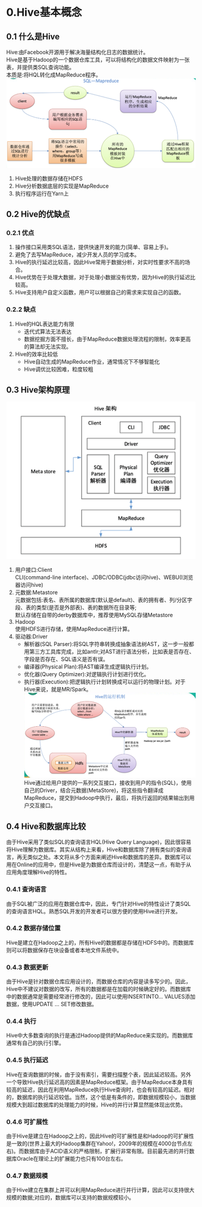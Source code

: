 # 0.Hive基本概念
## 0.1 什么是Hive
Hive:由Facebook开源用于解决海量结构化日志的数据统计。  
Hive是基于Hadoop的一个数据仓库工具，可以将结构化的数据文件映射为一张表，并提供类SQL查询功能。  
本质是:将HQL转化成MapReduce程序。  
![什么是Hive](../pictures/第0章/0.1什么是Hive.png)  
1. Hive处理的数据存储在HDFS
2. Hive分析数据底层的实现是MapReduce
3. 执行程序运行在Yarn上

## 0.2 Hive的优缺点
### 0.2.1 优点  
1. 操作接口采用类SQL语法，提供快速开发的能力(简单、容易上手)。
2. 避免了去写MapReduce，减少开发人员的学习成本。  
3. Hive的执行延迟比较高，因此Hive常用于数据分析，对实时性要求不高的场合。  
4. Hive优势在于处理大数据，对于处理小数据没有优势，因为Hive的执行延迟比较高。  
5. Hive支持用户自定义函数，用户可以根据自己的需求来实现自己的函数。  

### 0.2.2 缺点
1. Hive的HQL表达能力有限
   - 迭代式算法无法表达
   - 数据挖掘方面不擅长，由于MapReduce数据处理流程的限制，效率更高的算法却无法实现。
2. Hive的效率比较低
   - Hive自动生成的MapReduce作业，通常情况下不够智能化
   - Hive调优比较困难，粒度较粗

## 0.3 Hive架构原理  
![Hive架构原理](../pictures/第0章/0.2Hive架构原理.png)  
1. 用户接口:Client  
CLI(command-line interface)、JDBC/ODBC(jdbc访问hive)、WEBU(I浏览器访问hive)  
2. 元数据:Metastore  
元数据包括:表名、表所属的数据库(默认是default)、表的拥有者、列/分区字段、表的类型(是否是外部表)、表的数据所在目录等;  
默认存储在自带的derby数据库中，推荐使用MySQL存储Metastore  
3. Hadoop  
使用HDFS进行存储，使用MapReduce进行计算。
4. 驱动器:Driver  
   - 解析器(SQL Parser):将SQL字符串转换成抽象语法树AST，这一步一般都用第三方工具库完成，比如antlr;对AST进行语法分析，比如表是否存在、字段是否存在、SQL语义是否有误。
   - 编译器(Physical Plan):将AST编译生成逻辑执行计划。
   - 优化器(Query Optimizer):对逻辑执行计划进行优化。
   - 执行器(Execution):把逻辑执行计划转换成可以运行的物理计划。对于Hive来说，就是MR/Spark。
![Hive的运行机制](../pictures/第0章/0.3Hive的运行机制.png)  
Hive通过给用户提供的一系列交互接口，接收到用户的指令(SQL)，使用自己的Driver，结合元数据(MetaStore)，将这些指令翻译成MapReduce，提交到Hadoop中执行，最后，将执行返回的结果输出到用户交互接口。

## 0.4 Hive和数据库比较
由于Hive采用了类似SQL的查询语言HQL(Hive Query Language)，因此很容易将Hive理解为数据库。其实从结构上来看，Hive和数据库除了拥有类似的查询语言，再无类似之处。本文将从多个方面来阐述Hive和数据库的差异。数据库可以用在Online的应用中，但是Hive是为数据仓库而设计的，清楚这一点，有助于从应用角度理解Hive的特性。  

### 0.4.1 查询语言
由于SQL被广泛的应用在数据仓库中，因此，专门针对Hive的特性设计了类SQL的查询语言HQL。熟悉SQL开发的开发者可以很方便的使用Hive进行开发。  

### 0.4.2 数据存储位置
Hive是建立在Hadoop之上的，所有Hive的数据都是存储在HDFS中的。而数据库则可以将数据保存在块设备或者本地文件系统中。  

### 0.4.3 数据更新  
由于Hive是针对数据仓库应用设计的，而数据仓库的内容是读多写少的。因此，Hive中不建议对数据的改写，所有的数据都是在加载的时候确定好的。而数据库中的数据通常是需要经常进行修改的，因此可以使用INSERTINTO... VALUES添加数据，使用UPDATE ... SET修改数据。  

### 0.4.4 执行  
Hive中大多数查询的执行是通过Hadoop提供的MapReduce来实现的。而数据库通常有自己的执行引擎。  

### 0.4.5 执行延迟  
Hive在查询数据的时候，由于没有索引，需要扫描整个表，因此延迟较高。另外一个导致Hive执行延迟高的因素是MapReduce框架。由于MapReduce本身具有较高的延迟，因此在利用MapReduce执行Hive查询时，也会有较高的延迟。相对的，数据库的执行延迟较低。当然，这个低是有条件的，即数据规模较小，当数据规模大到超过数据库的处理能力的时候，Hive的并行计算显然能体现出优势。  

### 0.4.6 可扩展性  
由于Hive是建立在Hadoop之上的，因此Hive的可扩展性是和Hadoop的可扩展性是一致的(世界上最大的Hadoop集群在Yahoo!，2009年的规模在4000台节点左右)。而数据库由于ACID语义的严格限制，扩展行非常有限。目前最先进的并行数据库Oracle在理论上的扩展能力也只有100台左右。  

### 0.4.7 数据规模
由于Hive建立在集群上并可以利用MapReduce进行并行计算，因此可以支持很大规模的数据;对应的，数据库可以支持的数据规模较小。  
